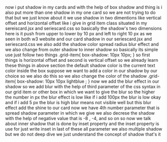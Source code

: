 now i put shadow in my cards 
and with the help of box shadow
and thing is i also put more than one shadow in my one card 
so we are not trying to do that but we just know about it
we use shadow in two dimentions like vertical offset and horizontal offset 
like i give in grid item class situated in my sereiscard.jsx and seriescard.css 
so basically the shadow's two dimensions here is it push from upper to lower by 10 px and left to right 10 px as we seen in both w3 website and our card shadow in our seriescard.jsx and seriescard.css
we also add the shadow color 
spread radius 
blur effect
and we also change from outer shadow to inner shadow
so basically its simple use just follow two things
.grid-item{
    box-shadow: 10px 10px;
}
so first things is horizontal offset and second is vertical offset
so we already learn these things in above section
the default shadow color is the current text color inside the box 
suppose we want to add a color in our shadow by our choice so we also do this 
so we also change the color of the shadow
.grid-item{
    box-shadow: 10px 10px lightblue ;
}
now we add the blur effect in our shadow 
so we add blur with the help of third parameter of the css syntax in our grid item or other box in which we want to give the blur 
so the higher the number in px the blur effect is low 
like if i add 100px the blur is low okay 
and if i add 5 px the blur is high 
blur means not visible well 
but this blur effect add the shine to our card
now we have 4th number parameter that is spread shadow parameter in which we give 
we also decrese the shadow with the help of negative value
that is -8 , -4, and so on
so now we talk about inner shadow that is done by inset property 
and the inset property is use for just write inset in last of these all parameter
we also multiple shadow but we do not deep dive 
we just understand the concept of shadow that's it